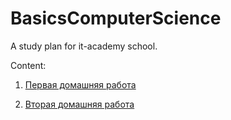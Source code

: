 # BasicsComputerScience
A study plan for it-academy school.

Content:

1. [Первая домашняя работа](./hw_first_lesson/homework.md)

2. [Вторая домашняя работа](./second_lesson/hw_questions.md)

[//]: # (3. [Третья домашняя работа]&#40;./third_lesson/hw_practice.py&#41;)

[//]: # (   - [Код практики с вебинара]&#40;./third_lesson/cw_practice.py&#41;)

[//]: # (4. [Четвёртая домашняя работа]&#40;./fourth_lesson/hw_practice.py&#41;)

[//]: # (   - [Код практики с вебинара]&#40;./fourth_lesson/cw_practice.py&#41;)

[//]: # (5. [Пятая домашняя работа]&#40;./five_lesson/hw_practice.py&#41;)

[//]: # (   - [Код практики с вебинара]&#40;./five_lesson/cw_practice.py&#41;)

[//]: # ()
[//]: # ([Тест по курсу]&#40;./test.md&#41;)